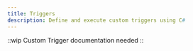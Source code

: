 ```yaml
---
title: Triggers
description: Define and execute custom triggers using C#
---
```


::wip
Custom Trigger documentation needed
::
